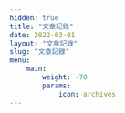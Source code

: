 ```yaml
---
hidden: true
title: "文章記錄"
date: 2022-03-01
layout: "文章記錄"
slug: "文章記錄"
menu:
    main:
        weight: -70
        params: 
            icon: archives
---
```

